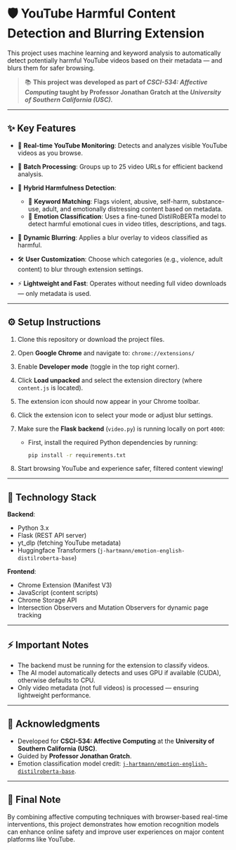 # 🛡️ YouTube Harmful Content Detection and Blurring Extension

This project uses machine learning and keyword analysis to automatically detect potentially harmful YouTube videos based on their metadata — and blurs them for safer browsing.

> 📚 **This project was developed as part of _CSCI-534: Affective Computing_ taught by Professor Jonathan Gratch at the _University of Southern California (USC)._**

---

## ✨ Key Features

- 🎯 **Real-time YouTube Monitoring**: Detects and analyzes visible YouTube videos as you browse.
  
- 🚀 **Batch Processing**: Groups up to 25 video URLs for efficient backend analysis.
  
- 🧠 **Hybrid Harmfulness Detection**:
  
  - 📝 **Keyword Matching**: Flags violent, abusive, self-harm, substance-use, adult, and emotionally distressing content based on metadata.
  - 🤖 **Emotion Classification**: Uses a fine-tuned DistilRoBERTa model to detect harmful emotional cues in video titles, descriptions, and tags.

- 🎨 **Dynamic Blurring**: Applies a blur overlay to videos classified as harmful.

- 🛠️ **User Customization**: Choose which categories (e.g., violence, adult content) to blur through extension settings.

- ⚡ **Lightweight and Fast**: Operates without needing full video downloads — only metadata is used.

---

## ⚙️ Setup Instructions

1. Clone this repository or download the project files.

2. Open **Google Chrome** and navigate to: `chrome://extensions/`

3. Enable **Developer mode** (toggle in the top right corner).

4. Click **Load unpacked** and select the extension directory (where `content.js` is located).

5. The extension icon should now appear in your Chrome toolbar.

6. Click the extension icon to select your mode or adjust blur settings.

7. Make sure the **Flask backend** (`video.py`) is running locally on port `4000`:

   - First, install the required Python dependencies by running:
   
     ```bash
     pip install -r requirements.txt
     ```

8. Start browsing YouTube and experience safer, filtered content viewing!

---

## 🧰 Technology Stack

**Backend**:
- Python 3.x
- Flask (REST API server)
- yt_dlp (fetching YouTube metadata)
- Huggingface Transformers (`j-hartmann/emotion-english-distilroberta-base`)

**Frontend**:
- Chrome Extension (Manifest V3)
- JavaScript (content scripts)
- Chrome Storage API
- Intersection Observers and Mutation Observers for dynamic page tracking

---

## ⚡ Important Notes

- The backend must be running for the extension to classify videos.
- The AI model automatically detects and uses GPU if available (CUDA), otherwise defaults to CPU.
- Only video metadata (not full videos) is processed — ensuring lightweight performance.

---

## 🙏 Acknowledgments

- Developed for **CSCI-534: Affective Computing** at the **University of Southern California (USC)**.
- Guided by **Professor Jonathan Gratch**.
- Emotion classification model credit: [`j-hartmann/emotion-english-distilroberta-base`](https://huggingface.co/j-hartmann/emotion-english-distilroberta-base).

---

## 🧠 Final Note

By combining affective computing techniques with browser-based real-time interventions, this project demonstrates how emotion recognition models can enhance online safety and improve user experiences on major content platforms like YouTube.
